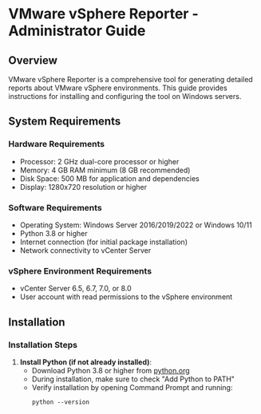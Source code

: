 # VMware vSphere Reporter - Administrator Guide

## Overview

VMware vSphere Reporter is a comprehensive tool for generating detailed reports about VMware vSphere environments. This guide provides instructions for installing and configuring the tool on Windows servers.

## System Requirements

### Hardware Requirements
- Processor: 2 GHz dual-core processor or higher
- Memory: 4 GB RAM minimum (8 GB recommended)
- Disk Space: 500 MB for application and dependencies
- Display: 1280x720 resolution or higher

### Software Requirements
- Operating System: Windows Server 2016/2019/2022 or Windows 10/11
- Python 3.8 or higher
- Internet connection (for initial package installation)
- Network connectivity to vCenter Server

### vSphere Environment Requirements
- vCenter Server 6.5, 6.7, 7.0, or 8.0
- User account with read permissions to the vSphere environment

## Installation

### Installation Steps

1. **Install Python (if not already installed)**:
   - Download Python 3.8 or higher from [python.org](https://www.python.org/downloads/windows/)
   - During installation, make sure to check "Add Python to PATH"
   - Verify installation by opening Command Prompt and running:
     ```
     python --version
     